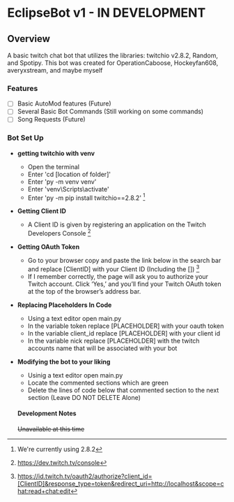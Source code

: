 # EclipseBot v1 - IN DEVELOPMENT

## Overview
A basic twitch chat bot that utilizes the libraries: twitchio v2.8.2, Random, and Spotipy. This bot was created for OperationCaboose, Hockeyfan608, averyxstream, and maybe myself

### Features
- [ ] Basic AutoMod features (Future)
- [ ] Several Basic Bot Commands (Still working on some commands)
- [ ] Song Requests (Future)

### Bot Set Up
- **getting twitchio with venv**
  - Open the terminal
  - Enter 'cd [location of folder]'
  - Enter 'py -m venv venv'
  - Enter 'venv\Scripts\activate'
  - Enter 'py -m pip install twitchio==2.8.2' [^1]
    [^1]: We're currently using 2.8.2 

- **Getting Client ID**
  - A Client ID is given by registering an application on the Twitch Developers Console [^2]
    [^2]: https://dev.twitch.tv/console

- **Getting OAuth Token**
  - Go to your browser copy and paste the link below in the search bar and replace [ClientID] with your Client ID (Including the []) [^3]
  [^3]: https://id.twitch.tv/oauth2/authorize?client_id=[ClientID]&response_type=token&redirect_uri=http://localhost&scope=chat:read+chat:edit
  - If I remember correctly, the page will ask you to authorize your Twitch account. Click ‘Yes,’ and you’ll find your Twitch OAuth token at the top of the browser’s address bar.

- **Replacing Placeholders In Code**
  - Using a text editor open main.py
  - In the variable token replace [PLACEHOLDER] with your oauth token
  - In the variable client_id replace [PLACEHOLDER] with your client id
  - In the variable nick replace [PLACEHOLDER] with the twitch accounts name that will be associated with your bot

- **Modifying the bot to your liking**
  - Usinig a text editor open main.py
  - Locate the commented sections which are green
  - Delete the lines of code below that commented section to the next section (Leave DO NOT DELETE Alone)

  #### Development Notes
  ~~Unavailable at this time~~

















